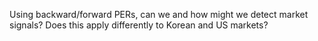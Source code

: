 Using backward/forward PERs, can we and how might we detect market signals? Does this apply differently to Korean and US markets?
